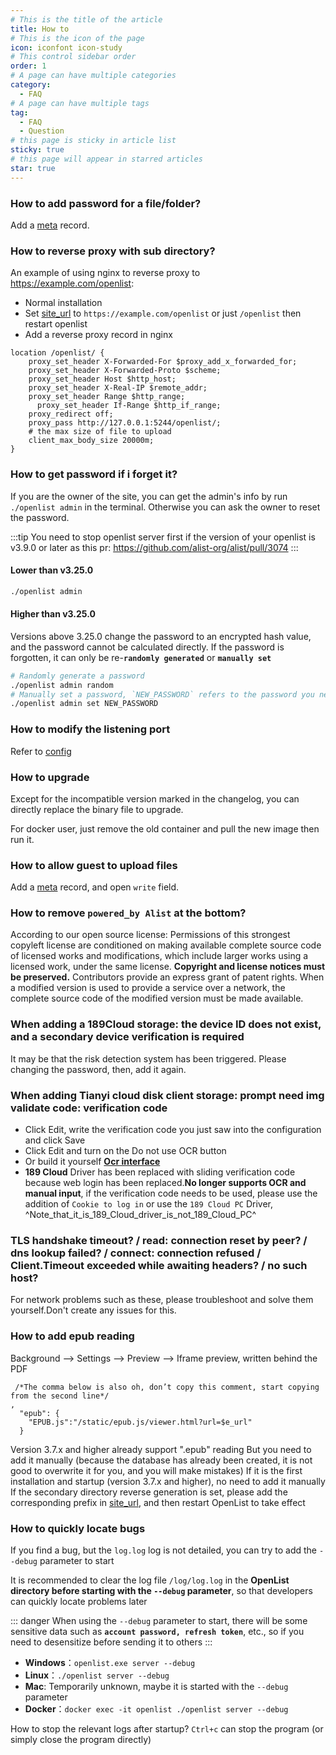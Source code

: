 ```yaml
---
# This is the title of the article
title: How to
# This is the icon of the page
icon: iconfont icon-study
# This control sidebar order
order: 1
# A page can have multiple categories
category:
  - FAQ
# A page can have multiple tags
tag:
  - FAQ
  - Question
# this page is sticky in article list
sticky: true
# this page will appear in starred articles
star: true
---
```


### **How to add password for a file/folder?**

Add a [meta](../guide/advanced/meta.md) record.

### **How to reverse proxy with sub directory?**

An example of using nginx to reverse proxy to https://example.com/openlist:
- Normal installation
- Set [site_url](../config/configuration.md#site_url) to `https://example.com/openlist` or just `/openlist` then restart openlist
- Add a reverse proxy record in nginx

```nginx
location /openlist/ {
    proxy_set_header X-Forwarded-For $proxy_add_x_forwarded_for;
    proxy_set_header X-Forwarded-Proto $scheme;
    proxy_set_header Host $http_host;
    proxy_set_header X-Real-IP $remote_addr;
    proxy_set_header Range $http_range;
	  proxy_set_header If-Range $http_if_range;
    proxy_redirect off;
    proxy_pass http://127.0.0.1:5244/openlist/;
    # the max size of file to upload
    client_max_body_size 20000m;
}
```

### **How to get password if i forget it?**

If you are the owner of the site, you can get the admin's info by run `./openlist admin` in the terminal.
Otherwise you can ask the owner to reset the password.

:::tip
You need to stop openlist server first if the version of your openlist is v3.9.0 or later as this pr: https://github.com/alist-org/alist/pull/3074
:::

#### Lower than v3.25.0

```bash
./openlist admin
```

#### Higher than v3.25.0

Versions above 3.25.0 change the password to an encrypted hash value, and the password cannot be calculated directly. If the password is forgotten, it can only be re-**`randomly generated`** or **`manually set`**

```bash
# Randomly generate a password
./openlist admin random
# Manually set a password, `NEW_PASSWORD` refers to the password you need to set
./openlist admin set NEW_PASSWORD
```

### **How to modify the listening port​**

Refer to [config](../config/configuration.md#port)

### **How to upgrade**

Except for the incompatible version marked in the changelog, you can directly replace the binary file to upgrade.

For docker user, just remove the old container and pull the new image then run it.

### **How to allow guest to upload files**

Add a [meta](../guide/advanced/meta.md) record, and open `write` field.

### **How to remove `powered_by Alist` at the bottom?​**

According to our open source license:
Permissions of this strongest copyleft license are conditioned on making available complete source code of licensed works and modifications, which include larger works using a licensed work, under the same license. **Copyright and license notices must be preserved.** Contributors provide an express grant of patent rights. When a modified version is used to provide a service over a network, the complete source code of the modified version must be made available.


### **When adding a 189Cloud storage: the device ID does not exist, and a secondary device verification is required​**

It may be that the risk detection system has been triggered. Please changing the password, then, add it again.

### **When adding Tianyi cloud disk client storage: prompt need img validate code: verification code**

- Click Edit, write the verification code you just saw into the configuration and click Save
- Click Edit and turn on the Do not use OCR button
- Or build it yourself [**Ocr interface**](../config/global.md#ocr-api)
- **189 Cloud** Driver has been replaced with sliding verification code because web login has been replaced.**No longer supports OCR and manual input**, if the verification code needs to be used, please use the addition of `Cookie to log in` or use the `189 Cloud PC` Driver, ^Note_that_it_is_189_Cloud_driver_is_not_189_Cloud_PC^

### **TLS handshake timeout? / read: connection reset by peer? / dns lookup failed? / connect: connection refused / Client.Timeout exceeded while awaiting headers? / no such host?**

For network problems such as these, please troubleshoot and solve them yourself.Don't create any issues for this.

### **How to add epub reading**

Background --> Settings --> Preview --> Iframe preview, written behind the PDF

```html{2-5}
 /*The comma below is also oh, don’t copy this comment, start copying from the second line*/
,
  "epub": {
    "EPUB.js":"/static/epub.js/viewer.html?url=$e_url"
  }
```

Version 3.7.x and higher already support ".epub" reading
But you need to add it manually (because the database has already been created, it is not good to overwrite it for you, and you will make mistakes)
If it is the first installation and startup (version 3.7.x and higher), no need to add it manually
If the secondary directory reverse generation is set, please add the corresponding prefix in [site_url](../config/configuration.md#site-url), and then restart OpenList to take effect

### **How to quickly locate bugs**

If you find a bug, but the `log.log` log is not detailed, you can try to add the `--debug` parameter to start

It is recommended to clear the log file `/log/log.log` in the **OpenList directory before starting with the `--debug` parameter**, so that developers can quickly locate problems later

::: danger
When using the `--debug` parameter to start, there will be some sensitive data such as **`account password, refresh token`**, etc., so if you need to desensitize before sending it to others
:::

- **Windows**：`openlist.exe server --debug`
- **Linux**：`./openlist server --debug`
- **Mac**: Temporarily unknown, maybe it is started with the `--debug` parameter
- **Docker**：`docker exec -it openlist ./openlist server --debug`

How to stop the relevant logs after startup? `Ctrl+c` can stop the program (or simply close the program directly)

